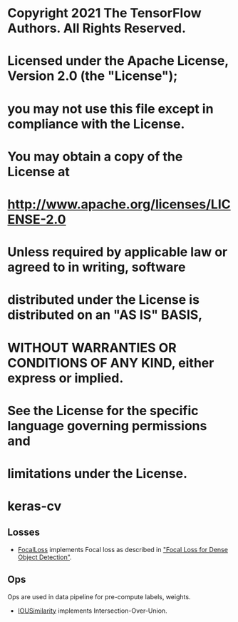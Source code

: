 # Copyright 2021 The TensorFlow Authors. All Rights Reserved.
#
# Licensed under the Apache License, Version 2.0 (the "License");
# you may not use this file except in compliance with the License.
# You may obtain a copy of the License at
#
#     http://www.apache.org/licenses/LICENSE-2.0
#
# Unless required by applicable law or agreed to in writing, software
# distributed under the License is distributed on an "AS IS" BASIS,
# WITHOUT WARRANTIES OR CONDITIONS OF ANY KIND, either express or implied.
# See the License for the specific language governing permissions and
# limitations under the License.

# keras-cv

## Losses

*   [FocalLoss](losses/focal_loss.py) implements Focal loss as described in
    ["Focal Loss for Dense Object Detection"](https://arxiv.org/abs/1708.02002).


## Ops

Ops are used in data pipeline for pre-compute labels, weights.

*   [IOUSimilarity](ops/iou_similarity.py) implements Intersection-Over-Union.
